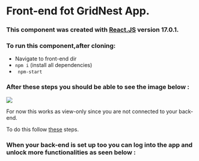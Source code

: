# Front-end fot GridNest App.



### This component was created with [React.JS](https://reactjs.org/) version 17.0.1.

### To run this component,after cloning:

* Navigate to front-end dir
* ``` npm i ``` (install all dependencies)
* ``` npm-start```


###  After these steps you should be able to see the image below :

![](https://i.postimg.cc/6q13zmTx/Screenshot-1.png)





  For now this works as view-only since you are not connected to your back-end.
 
  To do this follow [these](https://github.com/ntua/TL20-55/blob/main/Back-End/README) steps.

### When your back-end is set up too you can log into the app and unlock more functionalities as seen below :









